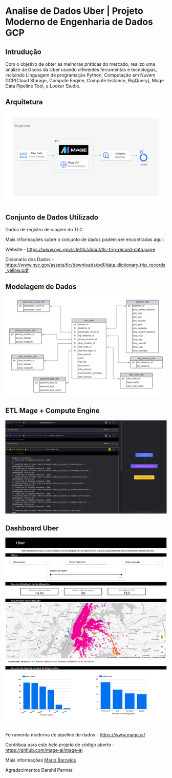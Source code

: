 # Analise de Dados Uber | Projeto Moderno de Engenharia de Dados GCP

## Intrudução
Com o objetivo de obter as melhoras práticas do mercado, realizo uma análize de Dados da Uber usando diferentes ferramentas e tecnologias, incluindo Linguagem de programação Python, Computação em Nuvem GCP(Cloud Storage, Compute Engine, Compute Instance, BigQuery), Mage Data Pipeline Tool, e Looker Studio. 

## Arquitetura
<img src="arquitetura.jpg">

## Conjunto de Dados Utilizado
Dados de registro de viagem do TLC

Mais informações sobre o conjunto de dados podem ser encontradas aqui:

Website - https://www.nyc.gov/site/tlc/about/tlc-trip-record-data.page

Dicionario dos Dados - https://www.nyc.gov/assets/tlc/downloads/pdf/data_dictionary_trip_records_yellow.pdf

## Modelagem de Dados
<img src="modelagem_de_dados.png">

## ETL Mage + Compute Engine
<img src="ETL_no_mage.png">

## Dashboard Uber
<img src="Dashboard_Uber.jpg">

Ferramenta moderna de pipeline de dados - https://www.mage.ai/

Contribua para este belo projeto de código aberto - https://github.com/mage-ai/mage-ai

Mais informações <a href="https://www.linkedin.com/in/mario-barcelos/">Mario Barcelos</a>

Agradecimentos Darshil Parmar
